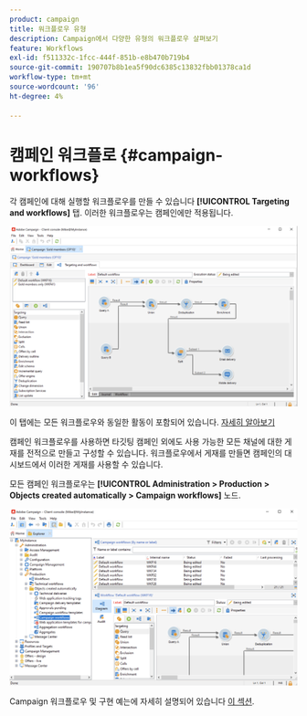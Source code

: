 ```yaml
---
product: campaign
title: 워크플로우 유형
description: Campaign에서 다양한 유형의 워크플로우 살펴보기
feature: Workflows
exl-id: f511332c-1fcc-444f-851b-e8b470b719b4
source-git-commit: 190707b8b1ea5f90dc6385c13832fbb01378ca1d
workflow-type: tm+mt
source-wordcount: '96'
ht-degree: 4%

---
```


# 캠페인 워크플로 {#campaign-workflows}

각 캠페인에 대해 실행할 워크플로우를 만들 수 있습니다 **[!UICONTROL Targeting and workflows]** 탭. 이러한 워크플로우는 캠페인에만 적용됩니다.

![](assets/wf-in-op-edit-delivery-tab.png)

이 탭에는 모든 워크플로우와 동일한 활동이 포함되어 있습니다. [자세히 알아보기](#implementation-steps-)

캠페인 워크플로우를 사용하면 타깃팅 캠페인 외에도 사용 가능한 모든 채널에 대한 게재를 전적으로 만들고 구성할 수 있습니다. 워크플로우에서 게재를 만들면 캠페인의 대시보드에서 이러한 게재를 사용할 수 있습니다.

모든 캠페인 워크플로우는 **[!UICONTROL Administration > Production > Objects created automatically > Campaign workflows]** 노드.

![](assets/campaigns_wf.png)

Campaign 워크플로우 및 구현 예는에 자세히 설명되어 있습니다 [이 섹션](../campaigns/marketing-campaign-target.md).
